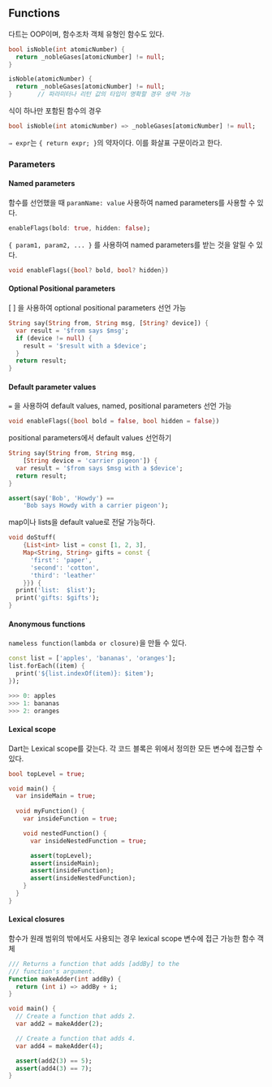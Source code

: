 ## Functions

다트는 OOP이며, 함수조차 객체 유형인 함수도 있다.

```dart
bool isNoble(int atomicNumber) {
  return _nobleGases[atomicNumber] != null;
}

isNoble(atomicNumber) {
  return _nobleGases[atomicNumber] != null;
}       // 파라미터나 리턴 값의 타입이 명확할 경우 생략 가능
```

식이 하나만 포함된 함수의 경우

```dart
bool isNoble(int atomicNumber) => _nobleGases[atomicNumber] != null;
```

`⇒ expr`는 `{ return expr; }`의 약자이다. 이를 화살표 구문이라고 한다.

### Parameters

#### Named parameters

함수를 선언했을 때 `paramName: value` 사용하여 named parameters를 사용할 수 있다.

```dart
enableFlags(bold: true, hidden: false);
```

`{ param1, param2, ... }` 를 사용하여 named parameters를 받는 것을 알릴 수 있다.

```dart
void enableFlags({bool? bold, bool? hidden})
```

#### Optional Positional parameters

 [ ] 을 사용하여 optional positional parameters 선언 가능

```dart
String say(String from, String msg, [String? device]) {
  var result = '$from says $msg';
  if (device != null) {
    result = '$result with a $device';
  }
  return result;
}
```

#### Default parameter values

`=` 을 사용하여 default values, named, positional parameters 선언 가능

```dart
void enableFlags({bool bold = false, bool hidden = false})
```

positional parameters에서 default values 선언하기

```dart
String say(String from, String msg,
    [String device = 'carrier pigeon']) {
  var result = '$from says $msg with a $device';
  return result;
}

assert(say('Bob', 'Howdy') ==
    'Bob says Howdy with a carrier pigeon');
```

map이나 lists을 default value로 전달 가능하다.

```dart
void doStuff(
    {List<int> list = const [1, 2, 3],
    Map<String, String> gifts = const {
      'first': 'paper',
      'second': 'cotton',
      'third': 'leather'
    }}) {
  print('list:  $list');
  print('gifts: $gifts');
}
```

#### Anonymous functions

`nameless function(lambda or closure)`을 만들 수 있다.

```dart
const list = ['apples', 'bananas', 'oranges'];
list.forEach((item) {
  print('${list.indexOf(item)}: $item');
});

>>> 0: apples
>>> 1: bananas
>>> 2: oranges
```

#### Lexical scope

Dart는 Lexical scope를 갖는다. 각 코드 블록은 위에서 정의한 모든 변수에 접근할 수 있다.

```dart
bool topLevel = true;

void main() {
  var insideMain = true;
               
  void myFunction() {
    var insideFunction = true;

    void nestedFunction() {
      var insideNestedFunction = true;

      assert(topLevel);
      assert(insideMain);
      assert(insideFunction);
      assert(insideNestedFunction);
    }
  }
}
```

#### Lexical closures

함수가 원래 범위의 밖에서도 사용되는 경우 lexical scope 변수에 접근 가능한 함수 객체

```dart
/// Returns a function that adds [addBy] to the
/// function's argument.
Function makeAdder(int addBy) {
  return (int i) => addBy + i;
}

void main() {
  // Create a function that adds 2.
  var add2 = makeAdder(2);

  // Create a function that adds 4.
  var add4 = makeAdder(4);

  assert(add2(3) == 5);
  assert(add4(3) == 7);
}
```